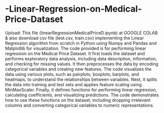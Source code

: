 # -Linear-Regression-on-Medical-Price-Dataset
Upload: This file (linearRegressionMedicalPriceD.ipynb) at GOOGLE COLAB & also download csv file (test.csv, train.csv)
implementing the Linear Regression algorithm from scratch in Python using Numpy and Pandas and Matplotlib for visualization.
The code provided is for performing linear regression on the Medical Price Dataset. It first loads the dataset and performs exploratory data analysis, including data description, information, and checking for missing values. 
It then preprocesses the data by encoding categorical variables and creating new features.
The code visualizes the data using various plots, such as pairplots, boxplots, barplots, and heatmaps, to understand the relationships between variables.
Next, it splits the data into training and test sets and applies feature scaling using MinMaxScaler. Finally, it defines functions for performing linear regression, calculating coefficients, and visualizing predictions.
The code demonstrates how to use these functions on the dataset, including dropping irrelevant columns and converting categorical variables to numeric representations.
